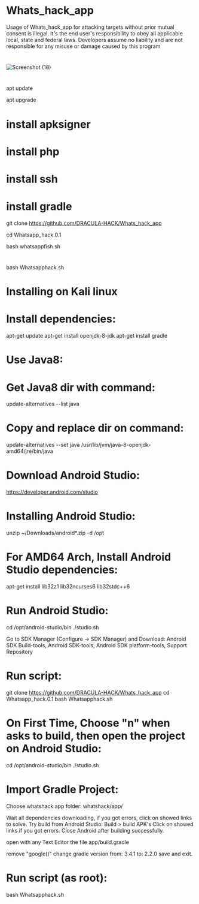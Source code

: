 # Whats_hack_app




Usage of Whats_hack_app for attacking targets without prior mutual consent is illegal. It's the end user's responsibility to obey all applicable local, state and federal laws. Developers assume no liability and are not responsible for any misuse or damage caused by this program




#
![Screenshot (18)](https://user-images.githubusercontent.com/96709855/185608787-2d348a25-d030-4cc9-a8fc-c339a4c064dd.png)




#



apt update


apt upgrade

# install apksigner


# install php

# install ssh

# install gradle


git clone https://github.com/DRACULA-HACK/Whats_hack_app


cd Whatsapp_hack.0.1

bash whatsappfish.sh



#
#





bash Whatsapphack.sh


# Installing on Kali linux

# Install dependencies:
 apt-get update
 apt-get install openjdk-8-jdk
 apt-get install gradle

# Use Java8:
# Get Java8 dir with command:
 update-alternatives --list java

# Copy and replace dir on command:
 update-alternatives --set java /usr/lib/jvm/java-8-openjdk-amd64/jre/bin/java

# Download Android Studio:
https://developer.android.com/studio

# Installing Android Studio:
 unzip ~/Downloads/android*.zip -d /opt

# For AMD64 Arch, Install Android Studio dependencies:
 apt-get install lib32z1 lib32ncurses6 lib32stdc++6


# Run Android Studio:
 cd /opt/android-studio/bin
 ./studio.sh

Go to SDK Manager (Configure -> SDK Manager) and Download:
Android SDK Build-tools, Android SDK-tools, Android SDK platform-tools, Support Repository

# Run script:
 git clone https://github.com/DRACULA-HACK/Whats_hack_app
 cd Whatsapp_hack.0.1
 bash Whatsapphack.sh


# On First Time, Choose "n" when asks to build, then open the project on Android Studio:
cd /opt/android-studio/bin
./studio.sh

# Import Gradle Project:
Choose whatshack app folder: whatshack/app/


Wait all dependencies downloading, if you got errors, click on showed links to solve.
Try build from Android Studio: Build > build APK's
Click on showed links if you got errors.
Close Android after building successfully.

open with any Text Editor the file app/build.gradle

remove "google()"
change gradle version from: 3.4.1 to: 2.2.0
save and exit.

# Run script (as root):
 bash Whatsapphack.sh
